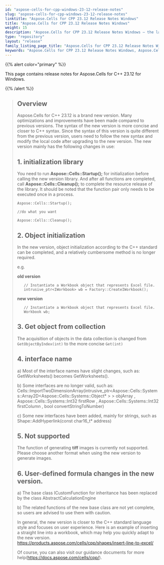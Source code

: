 ```yaml
---
id: "aspose-cells-for-cpp-windows-23-12-release-notes"
slug: "aspose-cells-for-cpp-windows-23-12-release-notes"
linktitle: "Aspose.Cells for CPP 23.12 Release Notes Windows"
title: "Aspose.Cells for CPP 23.12 Release Notes Windows"
weight: 15
description: "Aspose.Cells for CPP 23.12 Release Notes Windows – the latest enhancements, new features, and fixes."
type: "repository"
layout: "release"
family_listing_page_title: "Aspose.Cells for CPP 23.12 Release Notes Windows"
keywords: "Aspose.Cells for CPP 23.12 Release Notes Windows, Aspose.Cells for CPP 23.12 Windows updates and fixes"
---
```


{{% alert color="primary" %}}

This page contains release notes for Aspose.Cells for C++ 23.12 for Windows.

{{% /alert %}}

> ## Overview
> Aspose.Cells for C++ 23.12 is a brand new version. Many optimizations and improvements have been made compared to previous versions. The syntax of the new version is more concise and closer to C++ syntax.
> Since the syntax of this version is quite different from the previous version, users need to follow the new syntax and modify the local code after upgrading to the new version.
> The new version mainly has the following changes in use:
>
> ## 1. initialization library
>
>    You need to run **Aspose::Cells::Startup();** for initialization before calling the new version library. And after all functions are completed, call **Aspose::Cells::Cleanup();** to complete the resource release of the library.
>    It should be noted that the function pair only needs to be executed once in a process.
>
>     Aspose::Cells::Startup();
>     
>     //do what you want
>     
>     Aspose::Cells::Cleanup();
>
> ## 2. Object initialization
>
>    In the new version, object initialization according to the C++ standard can be completed, and a relatively cumbersome method is no longer required.
> 
>    e.g.
> 
>    **old version**
>
>        // Instantiate a Workbook object that represents Excel file.
>        intrusive_ptr<IWorkbook> wb = Factory::CreateIWorkbook();
>
>    **new version**
>
>        // Instantiate a Workbook object that represents Excel file.
>        Workbook wb;
>
> ## 3. Get object from collection
> The acquisition of objects in the data collection is changed from `GetObjectByIndex(int)` to the more concise `Get(int)`
>
> ## 4. interface name
> 
>    a) Most of the interface names have slight changes, such as: GetIWorksheets() becomes GetWorksheets().          
>
>    b) Some interfaces are no longer valid, such as: Cells::ImportTwoDimensionArray(intrusive_ptr<Aspose::Cells::Systems::Array2D<Aspose::Cells::Systems::Object* > > objArray , Aspose::Cells::Systems::Int32 firstRow , Aspose::Cells::Systems::Int32 firstColumn , bool convertStringToNumber)
>
>    c) Some new interfaces have been added, mainly for strings, such as Shape::AddHyperlink(const char16_t* address)
>
> ## 5. Not supported
>
>    The function of generating **tiff** images is currently not supported. Please choose another format when using the new version to generate images.
>
> ## 6. User-defined formula changes in the new version.
>
>    a) The base class ICustomFunction for inheritance has been replaced by the class AbstractCalculationEngine
>
>    b) The related functions of the new base class are not yet complete, so users are advised to use them with caution.
>
> In general, the new version is closer to the C++ standard language style and focuses on user experience. Here is an example of inserting a straight line into a workbook, which may help you quickly adapt to the new version.
> https://products.aspose.com/cells/cpp/shapes/insert-line-to-excel/
>
> Of course, you can also visit our guidance documents for more help(https://docs.aspose.com/cells/cpp/).
